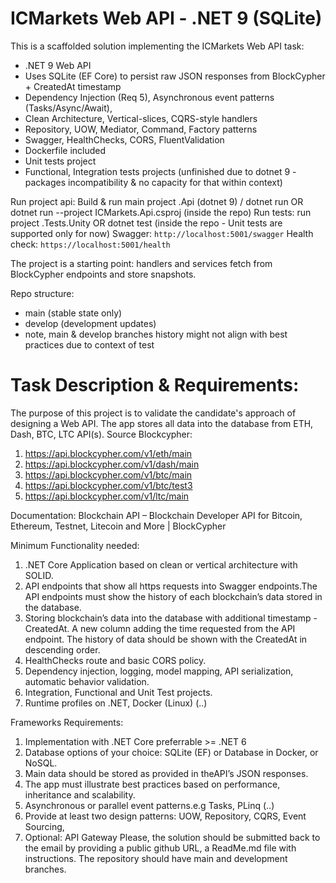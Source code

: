 # ICMarkets Web API - .NET 9 (SQLite)

This is a scaffolded solution implementing the ICMarkets Web API task:
- .NET 9 Web API
- Uses SQLite (EF Core) to persist raw JSON responses from BlockCypher + CreatedAt timestamp
- Dependency Injection (Req 5), Asynchronous event patterns (Tasks/Async/Await),
- Clean Architecture, Vertical-slices, CQRS-style handlers
- Repository, UOW, Mediator, Command, Factory patterns
- Swagger, HealthChecks, CORS, FluentValidation
- Dockerfile included
- Unit tests project
- Functional, Integration tests projects (unfinished due to dotnet 9 - packages incompatibility & no capacity for that within context)

Run project api: Build & run main project .Api (dotnet 9) / dotnet run OR dotnet run --project ICMarkets.Api.csproj (inside the repo)
Run tests: run project .Tests.Unity OR dotnet test (inside the repo - Unit tests are supported only for now)
Swagger: `http://localhost:5001/swagger`
Health check: `https://localhost:5001/health`

The project is a starting point: handlers and services fetch from BlockCypher endpoints and store snapshots.

Repo structure:
- main (stable state only)
- develop (development updates)
- note, main & develop branches history might not align with best practices due to context of test

# Task Description & Requirements:

The purpose of this project is to validate the candidate's approach of designing a Web API. The app
stores all data into the database from ETH, Dash, BTC, LTC API(s). Source Blockcypher:
1. https://api.blockcypher.com/v1/eth/main
2. https://api.blockcypher.com/v1/dash/main
3. https://api.blockcypher.com/v1/btc/main
4. https://api.blockcypher.com/v1/btc/test3
5. https://api.blockcypher.com/v1/ltc/main

Documentation: Blockchain API – Blockchain Developer API for Bitcoin, Ethereum, Testnet,
Litecoin and More | BlockCypher

Minimum Functionality needed:
1. .NET Core Application based on clean or vertical architecture with SOLID.
2. API endpoints that show all https requests into Swagger endpoints.The API endpoints must show
the history of each blockchain’s data stored in the database.
3. Storing blockchain’s data into the database with additional timestamp - CreatedAt. A new column
adding the time requested from the API endpoint. The history of data should be shown with the
CreatedAt in descending order.
4. HealthChecks route and basic CORS policy.
5. Dependency injection, logging, model mapping, API serialization, automatic behavior validation.
6. Integration, Functional and Unit Test projects.
7. Runtime profiles on .NET, Docker (Linux) (..)

Frameworks Requirements:
1. Implementation with .NET Core preferrable >= .NET 6
2. Database options of your choice: SQLite (EF) or Database in Docker, or NoSQL.
3. Main data should be stored as provided in theAPI’s JSON responses.
4. The app must illustrate best practices based on performance, inheritance and scalability.
5. Asynchronous or parallel event patterns.e.g Tasks, PLinq (..)
6. Provide at least two design patterns: UOW, Repository, CQRS, Event Sourcing,
7. Optional: API Gateway
Please, the solution should be submitted back to the email by providing a public github URL, a
ReadMe.md file with instructions. The repository should have main and development branches.

